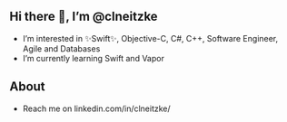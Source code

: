 ## Hi there 👋,  I’m @clneitzke 

- I’m interested in ✨Swift✨, Objective-C, C#, C++, Software Engineer, Agile and Databases
- I’m currently learning Swift and Vapor

## About

- Reach me on linkedin.com/in/clneitzke/


<!---
clneitzke/clneitzke is a ✨ special ✨ repository because its `README.md` (this file) appears on your GitHub profile.
You can click the Preview link to take a look at your changes.
--->
